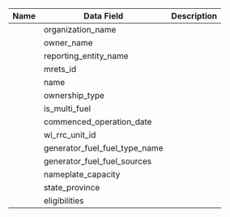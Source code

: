 | Name | Data Field  | Description  |
|---------------------------|--------------------------------------|-------------------------------------------------------------------------------------------------------------------------------------------------------|
||organization_name||
||owner_name||
||reporting_entity_name||
||mrets_id||
||name||
||ownership_type||
||is_multi_fuel||
||commenced_operation_date||
||wi_rrc_unit_id||
||generator_fuel_fuel_type_name||
||generator_fuel_fuel_sources||
||nameplate_capacity||
||state_province||
||eligibilities||
